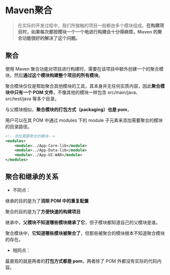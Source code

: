 # Maven聚合

> 在实际的开发过程中，我们所接触的项目一般都由多个模块组成。**在构建项目时，如果每次都按模块一个一个地进行构建会十分得麻烦，Maven 的聚合功能很好的解决了这个问题。**



## 聚合

使用 Maven 聚合功能对项目进行构建时，需要在该项目中额外创建一个的聚合模块，然后**通过这个模块构建整个项目的所有模块**。

聚合模块仅仅是帮助聚合其他模块的工具，其本身并无任何实质内容，因此**聚合模块中只有一个 POM 文件**，不像其他的模块一样包含 src/main/java、src/test/java 等多个目录。



与父模块相似，**聚合模块的打包方式（packaging）也是 pom**，

用户可以在其 POM 中通过 modules 下的 module 子元素来添加需要聚合的模块的目录路径。

```xml
<!--添加需要聚合的模块-->
<modules>
    <module>../App-Core-lib</module>
    <module>../App-Data-lib</module>
    <module>../App-UI-WAR</module>
</modules>
```





## 聚合和继承的关系

* 不同点：

继承的目的是为了**消除 POM 中的重复配置**

聚合的目的是为了**方便快速的构建项目**



继承中，**父模块不知道哪些模块继承了它**，但子模块都知道自己的父模块是谁。

聚合模块中，**它知道哪些模块被聚合了**，但那些被聚合的模块根本不知道聚合模块的存在。



* 相同点：

最直观的就是两者的**打包方式都是 pom**，两者除了 POM 外都没有实际的代码内容。


